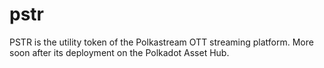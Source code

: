 # pstr
PSTR is the utility token of the Polkastream OTT streaming platform. More soon after its deployment on the Polkadot Asset Hub.
